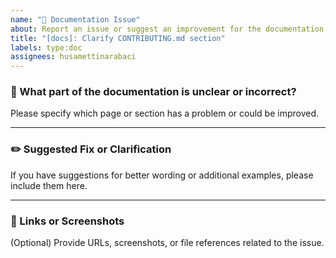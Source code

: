 ```yaml
---
name: "📝 Documentation Issue"
about: Report an issue or suggest an improvement for the documentation
title: "[docs]: Clarify CONTRIBUTING.md section"
labels: type:doc
assignees: husamettinarabaci
---
```


### 📄 What part of the documentation is unclear or incorrect?

Please specify which page or section has a problem or could be improved.

---

### ✏️ Suggested Fix or Clarification

If you have suggestions for better wording or additional examples, please include them here.

---

### 🔗 Links or Screenshots

(Optional) Provide URLs, screenshots, or file references related to the issue.
